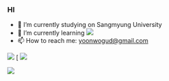 ### HI 

- 🔭 I’m currently studying on Sangmyung University
- 🌱 I’m currently learning <img src="https://img.shields.io/badge/C언어-A8B9CC?style=flat-square&logo=C&logoColor=white"/>
- 📫 How to reach me: yoonwogud@gmail.com


<a href="https://hits.seeyoufarm.com"><img src="https://hits.seeyoufarm.com/api/count/incr/badge.svg?url=https%3A%2F%2Fgithub.com%2Fblue1220&count_bg=%230A8902&title_bg=%23000000&icon=microbit.svg&icon_color=%23FF0000&title=%EB%B0%A9%EB%AC%B8%EC%9E%90+%EC%88%98&edge_flat=true"/></a>
[
<img src="https://img.shields.io/badge/Instagram-white?style=flat&logo=Instagram&logoColor=E4485F"/>

<img src="https://img.shields.io/badge/Python-3776AB?style=for-the-badge&logo=Python&logoColor=white">

